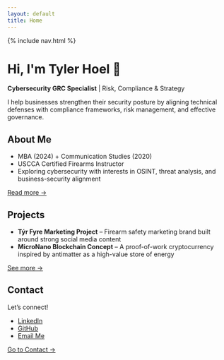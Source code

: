 ```yaml
---
layout: default
title: Home
---
```


{% include nav.html %}

# Hi, I'm Tyler Hoel 👋

**Cybersecurity GRC Specialist** | Risk, Compliance & Strategy

I help businesses strengthen their security posture by aligning technical defenses with compliance frameworks, risk management, and effective governance.


## About Me
- MBA (2024) + Communication Studies (2020)
- USCCA Certified Firearms Instructor  
- Exploring cybersecurity with interests in OSINT, threat analysis, and business-security alignment  

[Read more →](about.html)

## Projects
- **Týr Fyre Marketing Project** – Firearm safety marketing brand built around strong social media content  
- **MicroNano Blockchain Concept** – A proof-of-work cryptocurrency inspired by antimatter as a high-value store of energy  

[See more →](projects.html)

## Contact
Let’s connect!  
- [LinkedIn](https://www.linkedin.com/in/tylerhoel)  
- [GitHub](https://github.com/tch25-cs)  
- [Email Me](mailto:tylerhoel25@gmail.com?subject=Professional%20Inquiry&body=Hello%20Tyler,%0D%0A%0D%0AI%20came%20across%20your%20portfolio%20and%20wanted%20to%20connect%20regarding%20professional%20opportunities%20or%20collaboration.%0D%0A%0D%0ABest%20regards,%0D%0A[Your%20Name])

[Go to Contact →](contact.html)
